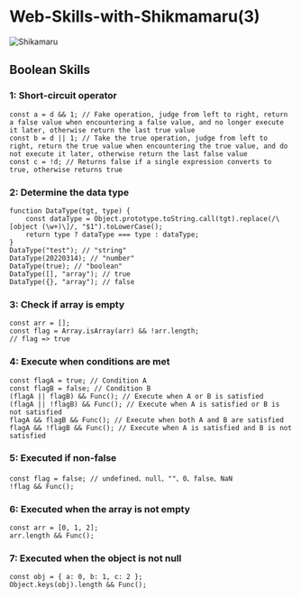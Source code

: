 # Web-Skills-with-Shikmamaru(3)
![Shikamaru](https://github.com/whitebird1016/Web-Skills-with-Shikmamaru/blob/main/1_HTGSqvOc52yfMwyLhCMjVA.jpeg)
<h2>Boolean Skills</h2>
<h3>1: Short-circuit operator</h3>

```
const a = d && 1; // Fake operation, judge from left to right, return a false value when encountering a false value, and no longer execute it later, otherwise return the last true value
const b = d || 1; // Take the true operation, judge from left to right, return the true value when encountering the true value, and do not execute it later, otherwise return the last false value
const c = !d; // Returns false if a single expression converts to true, otherwise returns true
```
<h3>2: Determine the data type</h3>

```
function DataType(tgt, type) {
    const dataType = Object.prototype.toString.call(tgt).replace(/\[object (\w+)\]/, "$1").toLowerCase();
    return type ? dataType === type : dataType;
}
DataType("test"); // "string"
DataType(20220314); // "number"
DataType(true); // "boolean"
DataType([], "array"); // true
DataType({}, "array"); // false
```
<h3>3:  Check if array is empty</h3>

```
const arr = [];
const flag = Array.isArray(arr) && !arr.length;
// flag => true
```
<h3>4: Execute when conditions are met</h3>

```
const flagA = true; // Condition A
const flagB = false; // Condition B
(flagA || flagB) && Func(); // Execute when A or B is satisfied
(flagA || !flagB) && Func(); // Execute when A is satisfied or B is not satisfied
flagA && flagB && Func(); // Execute when both A and B are satisfied
flagA && !flagB && Func(); // Execute when A is satisfied and B is not satisfied
```
<h3>5: Executed if non-false</h3>

```
const flag = false; // undefined、null、""、0、false、NaN
!flag && Func();
```
<h3>6: Executed when the array is not empty</h3>

```
const arr = [0, 1, 2];
arr.length && Func();
```
<h3>7: Executed when the object is not null</h3>

```
const obj = { a: 0, b: 1, c: 2 };
Object.keys(obj).length && Func();
```
